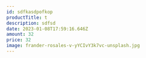 ```yaml
---
id: sdfkasdpofkop
productTitle: t
description: sdfsd
date: 2023-01-08T17:59:16.646Z
amount: 32
price: 32
image: frander-rosales-v-yYCIvY3k7vc-unsplash.jpg
---
```

